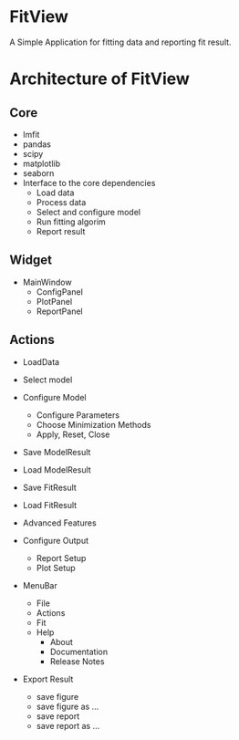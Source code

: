 # FitView
A Simple Application for fitting data and reporting fit result.

# Architecture of FitView
## Core
- lmfit
- pandas
- scipy
- matplotlib
- seaborn
- Interface to the core dependencies
    * Load data
    * Process data
    * Select and configure model
    * Run fitting algorim
    * Report result

## Widget
- MainWindow
    * ConfigPanel
    * PlotPanel
    * ReportPanel

## Actions
- LoadData
- Select model
- Configure Model
    * Configure Parameters
    * Choose Minimization Methods
    * Apply, Reset, Close
- Save ModelResult
- Load ModelResult
- Save FitResult
- Load FitResult
- Advanced Features
- Configure Output
    * Report Setup
    * Plot Setup
- MenuBar
    * File
    * Actions
    * Fit
    * Help
        - About
        - Documentation
        - Release Notes

- Export Result
    - save figure
    - save figure as ...
    - save report
    - save report as ...